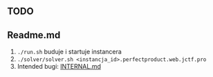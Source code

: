 ## TODO
## Readme.md

1. `./run.sh` buduje i startuje instancera
2. `./solver/solver.sh <instancja_id>.perfectproduct.web.jctf.pro`
3. Intended bugi: [INTERNAL.md](./INTERNAL.md)